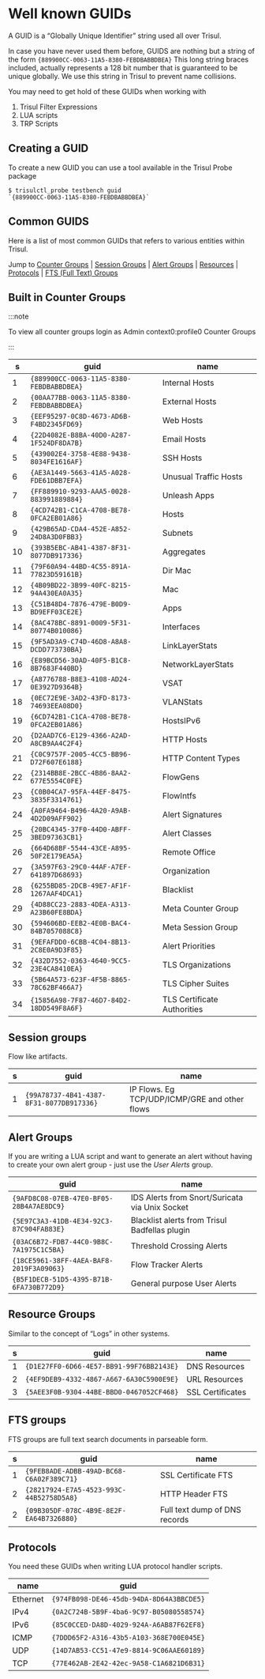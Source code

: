 # Well known GUIDs

A GUID is a “Globally Unique Identifier” string used all over Trisul.

In case you have never used them before, GUIDS are nothing but a string
of the form ``{889900CC-0063-11A5-8380-FEBDBABBDBEA}`` This long
string braces included, actually represents a 128 bit number that is
guaranteed to be unique globally. We use this string in Trisul to
prevent name collisions.

You may need to get hold of these GUIDs when working with

1. Trisul Filter Expressions
2. LUA scripts
3. TRP Scripts 

## Creating a GUID

To create a new GUID you can use a tool available in the Trisul Probe
package

```language-bash
$ trisulctl_probe testbench guid 
`{889900CC-0063-11A5-8380-FEBDBABBDBEA}`
```

## Common GUIDS

Here is a list of most common GUIDs that refers to various entities
within Trisul.

Jump to [Counter Groups](/docs/ref/guid#built-in-counter-groups) | [Session
Groups](/docs/ref/guid#session-groups) | [Alert Groups](/docs/ref/guid#alert-groups) |
[Resources](/docs/ref/guid#resource-groups) | [Protocols](/docs/ref/guid#protocols) | [FTS (Full
Text) Groups](/docs/ref/guid#fts-groups)

## Built in Counter Groups

:::note 

To view all counter groups login as Admin  context0:profile0 
Counter Groups

:::

| s   | guid                                     | name                        |
| --- | ---------------------------------------- | --------------------------- |
| 1   | `{889900CC-0063-11A5-8380-FEBDBABBDBEA}` | Internal Hosts              |
| 2   | `{00AA77BB-0063-11A5-8380-FEBDBABBDBEA}` | External Hosts              |
| 3   | `{EEF95297-0C8D-4673-AD6B-F4BD2345FD69}` | Web Hosts                   |
| 4   | `{22D4082E-B8BA-40D0-A287-1F524DF8DA7B}` | Email Hosts                 |
| 5   | `{439002E4-3758-4E88-9438-8034FE1616AF}` | SSH Hosts                   |
| 6   | `{AE3A1449-5663-41A5-A028-FDE61DBB7EFA}` | Unusual Traffic Hosts       |
| 7   | `{FF889910-9293-AAA5-0028-883991889884}` | Unleash Apps                |
| 8   | `{4CD742B1-C1CA-4708-BE78-0FCA2EB01A86}` | Hosts                       |
| 9   | `{429B65AD-CDA4-452E-A852-24D8A3D0FBB3}` | Subnets                     |
| 10  | `{393B5EBC-AB41-4387-8F31-8077DB917336}` | Aggregates                  |
| 11  | `{79F60A94-44BD-4C55-891A-77823D59161B}` | Dir Mac                     |
| 12  | `{4B09BD22-3B99-40FC-8215-94A430EA0A35}` | Mac                         |
| 13  | `{C51B48D4-7876-479E-B0D9-BD9EFF03CE2E}` | Apps                        |
| 14  | `{8AC478BC-8891-0009-5F31-80774B010086}` | Interfaces                  |
| 15  | `{9F5AD3A9-C74D-46D8-A8A8-DCDD773730BA}` | LinkLayerStats              |
| 16  | `{E89BCD56-30AD-40F5-B1C8-8B7683F440BD}` | NetworkLayerStats           |
| 17  | `{A8776788-B8E3-4108-AD24-0E3927D9364B}` | VSAT                        |
| 18  | `{0EC72E9E-3AD2-43FD-8173-74693EEA08D0}` | VLANStats                   |
| 19  | `{6CD742B1-C1CA-4708-BE78-0FCA2EB01A86}` | HostsIPv6                   |
| 20  | `{D2AAD7C6-E129-4366-A2AD-A8CB9AA4C2F4}` | HTTP Hosts                  |
| 21  | `{C0C9757F-2005-4CC5-BB96-D72F607E6188}` | HTTP Content Types          |
| 22  | `{2314BB8E-2BCC-4B86-8AA2-677E5554C0FE}` | FlowGens                    |
| 23  | `{C0B04CA7-95FA-44EF-8475-3835F3314761}` | FlowIntfs                   |
| 24  | `{A0FA9464-B496-4A20-A9AB-4D2D09AFF902}` | Alert Signatures            |
| 25  | `{20BC4345-37F0-44D0-ABFF-3BED97363CB1}` | Alert Classes               |
| 26  | `{664D68BF-5544-43CE-A895-50F2E179EA5A}` | Remote Office               |
| 27  | `{3A597F63-29C0-44AF-A7EF-641897D68693}` | Organization                |
| 28  | `{6255BD85-2DCB-49E7-AF1F-1267AAF4DCA1}` | Blacklist                   |
| 29  | `{4D88CC23-2883-4DEA-A313-A23B60FE8BDA}` | Meta Counter Group          |
| 30  | `{594606BD-EEB2-4E0B-BAC4-84B7057088C8}` | Meta Session Group          |
| 31  | `{9EFAFDD0-6CBB-4C04-8B13-2C8E0A9D3F85}` | Alert Priorities            |
| 32  | `{432D7552-0363-4640-9CC5-23E4CA8410EA}` | TLS Organizations           |
| 33  | `{5B64A573-623F-4F5B-8865-78C62BF466A7}` | TLS Cipher Suites           |
| 34  | `{15856A98-7F87-46D7-84D2-18DD549F8A6F}` | TLS Certificate Authorities |

## Session groups

Flow like artifacts.

| s   | guid                                     | name                                          |
| --- | ---------------------------------------- | --------------------------------------------- |
| 1   | `{99A78737-4B41-4387-8F31-8077DB917336}` | IP Flows. Eg TCP/UDP/ICMP/GRE and other flows |

## Alert Groups

If you are writing a LUA script and want to generate an alert without
having to create your own alert group - just use the *User Alerts*
group.

| guid                                     | name                                           |
| ---------------------------------------- | ---------------------------------------------- |
| `{9AFD8C08-07EB-47E0-BF05-28B4A7AE8DC9}` | IDS Alerts from Snort/Suricata via Unix Socket |
| `{5E97C3A3-41DB-4E34-92C3-87C904FAB83E}` | Blacklist alerts from Trisul Badfellas plugin  |
| `{03AC6B72-FDB7-44C0-9B8C-7A1975C1C5BA}` | Threshold Crossing Alerts                      |
| `{18CE5961-38FF-4AEA-BAF8-2019F3A09063}` | Flow Tracker Alerts                            |
| `{B5F1DECB-51D5-4395-B71B-6FA730B772D9}` | General purpose User Alerts                    |

## Resource Groups

Similar to the concept of “Logs” in other systems.

| s   | guid                                     | name             |
| --- | ---------------------------------------- | ---------------- |
| 1   | `{D1E27FF0-6D66-4E57-BB91-99F76BB2143E}` | DNS Resources    |
| 2   | `{4EF9DEB9-4332-4867-A667-6A30C5900E9E}` | URL Resources    |
| 3   | `{5AEE3F0B-9304-44BE-BBD0-0467052CF468}` | SSL Certificates |

## FTS groups

FTS groups are full text search documents in parseable form.

| s   | guid                                     | name                          |
| --- | ---------------------------------------- | ----------------------------- |
| 1   | `{9FEB8ADE-ADBB-49AD-BC68-C6A02F389C71}` | SSL Certificate FTS           |
| 2   | `{28217924-E7A5-4523-993C-44B52758D5A8}` | HTTP Header FTS               |
| 2   | `{09B305DF-078C-4B9E-8E2F-EA64B7326880}` | Full text dump of DNS records |

## Protocols

You need these GUIDs when writing LUA protocol handler scripts.

| name     | guid                                     |
| -------- | ---------------------------------------- |
| Ethernet | `{974FB098-DE46-45db-94DA-8D64A3BBCDE5}` |
| IPv4     | `{0A2C724B-5B9F-4ba6-9C97-B05080558574}` |
| IPv6     | `{85C0CCED-DA8D-4029-924A-A6AB87F62EF8}` |
| ICMP     | `{7DDD65F2-A316-43b5-A103-368E700E045E}` |
| UDP      | `{14D7AB53-CC51-47e9-8814-9C06AAE60189}` |
| TCP      | `{77E462AB-2E42-42ec-9A58-C1A6821D6B31}` |
